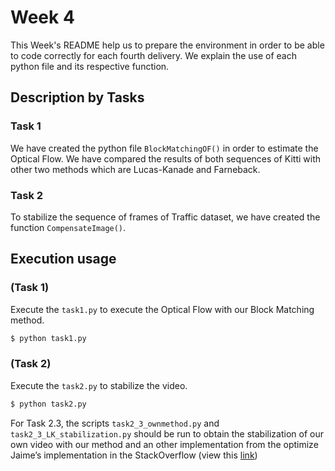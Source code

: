 # Week 4

This Week's README help us to prepare the environment in order to be able to code correctly for each fourth delivery. We explain the use of each python file and its respective function.

## Description by Tasks

### Task 1
We have created the python file `BlockMatchingOF()` in order to estimate the Optical Flow. We have compared the results of both sequences of Kitti with other two methods which are Lucas-Kanade and Farneback. 


### Task 2

To stabilize the sequence of frames of Traffic dataset, we have created the function `CompensateImage()`.



## Execution usage
### (Task 1)
Execute the `task1.py` to execute the Optical Flow with our Block Matching method.
```sh
$ python task1.py
```

### (Task 2)
Execute the `task2.py` to stabilize the video.
```sh
$ python task2.py
```

For Task 2.3, the scripts `task2_3_ownmethod.py` and `task2_3_LK_stabilization.py` should be run to obtain the stabilization of our own video with our method and an other implementation from the optimize Jaime’s implementation in the StackOverflow (view this [link](https://stackoverflow.com/questions/14321092/lucas-kanade-python-numpy-implementation-uses-enormous-amount-of-memory))

